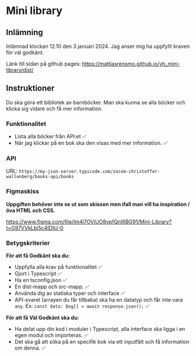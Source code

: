 # Mini library

## Inlämning

Inlämnad klockan 12.10 den 3 januari 2024. Jag anser mig ha uppfyllt kraven för väl godkänt.

Länk till sidan på github pages: https://mattiasrensmo.github.io/yh_mini-library/dist/

## Instruktioner

Du ska göra ett bibliotek av barnböcker. Man ska kunna se alla böcker och klicka sig vidare och få mer information.

### Funktionalitet

- Lista alla böcker från API:et ✅
- När jag klickar på en bok ska den visas med mer information. ✅

### API

URL: `https://my-json-server.typicode.com/zocom-christoffer-wallenberg/books-api/books`

### Figmaskiss

**Uppgiften behöver inte se ut som skissen men ifall man vill ha inspiration / öva HTML och CSS.**

https://www.figma.com/file/lm4l7OViUO8ypfQn9IBG91/Mini-Library?t=G97VVkLbj5c4IDtU-0

### Betygskriterier

**För att få Godkänt ska du:**

- Uppfylla alla krav på funktionalitet ✅
- Gjort i Typescript ✅
- Ha en tsconfig.json ✅
- En dist-mapp och src-mapp. ✅
- Använda dig av statiska typer och interface ✅
- API-svaret (arrayen du får tillbaka) ska ha en datatyp och får inte vara `any`. Ex: `const data: Dog[] = await response.json();` ✅

**För att få Väl Godkänt ska du:**

- Ha delat upp din kod i moduler i Typescript, alla interface ska ligga i en egen modul och importeras. ✅
- Det ska gå att söka på en specifik bok via ett inputfält och få information om denna. ✅
